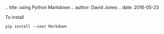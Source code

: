 .. title: using Python Markdown
.. author: David Jones
.. date: 2016-05-23

To install

`pip install --user Markdown`
